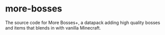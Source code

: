 # more-bosses
The source code for More Bosses+, a datapack adding high quality bosses and items that blends in with vanilla Minecraft.
